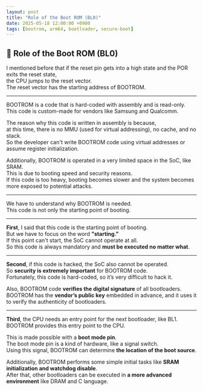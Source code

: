 ```yaml
---
layout: post
title: "Role of the Boot ROM (BL0)"
date: 2025-05-18 12:00:00 +0900
tags: [bootrom, arm64, bootloader, secure-boot]
---
```


## 🧱 Role of the Boot ROM (BL0)

I mentioned before that if the reset pin gets into a high state and the POR exits the reset state,  
the CPU jumps to the reset vector.  
The reset vector has the starting address of BOOTROM.

---

BOOTROM is a code that is hard-coded with assembly and is read-only.  
This code is custom-made for vendors like Samsung and Qualcomm.

The reason why this code is written in assembly is because,  
at this time, there is no MMU (used for virtual addressing), no cache, and no stack.  
So the developer can't write BOOTROM code using virtual addresses or assume register initialization.

Additionally, BOOTROM is operated in a very limited space in the SoC, like SRAM.  
This is due to booting speed and security reasons.  
If this code is too heavy, booting becomes slower and the system becomes more exposed to potential attacks.

---

We have to understand why BOOTROM is needed.  
This code is not only the starting point of booting.

---

**First**, I said that this code is the starting point of booting.  
But we have to focus on the word **"starting."**  
If this point can't start, the SoC cannot operate at all.  
So this code is always mandatory and **must be executed no matter what**.

---

**Second**, if this code is hacked, the SoC also cannot be operated.  
So **security is extremely important** for BOOTROM code.  
Fortunately, this code is hard-coded, so it’s very difficult to hack it.

Also, BOOTROM code **verifies the digital signature** of all bootloaders.  
BOOTROM has the **vendor’s public key** embedded in advance, and it uses it to verify the authenticity of bootloaders.

---

**Third**, the CPU needs an entry point for the next bootloader, like BL1.  
BOOTROM provides this entry point to the CPU.

This is made possible with a **boot mode pin**.  
The boot mode pin is a kind of hardware, like a signal switch.  
Using this signal, BOOTROM can determine **the location of the boot source**.

Additionally, BOOTROM performs some simple initial tasks like **SRAM initialization and watchdog disable**.  
After that, other bootloaders can be executed in **a more advanced environment** like DRAM and C language.
